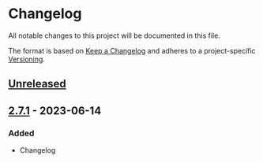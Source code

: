 # Changelog

All notable changes to this project will be documented in this file.

The format is based on [Keep a Changelog](https://keepachangelog.com/en/1.0.0/)
and adheres to a project-specific [Versioning](/README.md).

## [Unreleased]

## [2.7.1] - 2023-06-14

### Added

- Changelog

[unreleased]: https://github.com/neolution-ch/Neolution.CodeAnalysis/compare/v2.7.1...HEAD
[2.7.1]: https://github.com/neolution-ch/Neolution.CodeAnalysis/compare/v2.7.0...v2.7.1
